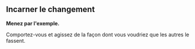 ## Incarner le changement

**Menez par l'exemple.**

Comportez-vous et agissez de la façon dont vous voudriez que les autres le fassent.